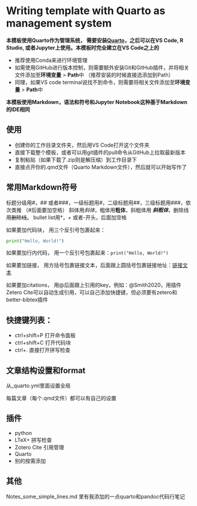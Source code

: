 # Writing template with Quarto as management system

**本模板使用Quarto作为管理系统， 需要安装[Quarto](https://quarto.org/docs/get-started/)，之后可以在VS Code, R Studio, 或者Jupyter上使用。本模板时完全建立在VS Code之上的**

* 推荐使用Conda来进行环境管理
* 如需使用GitHub进行版本控制，则需要额外安装Git和GitHub插件，并将相关文件添加至**环境变量** > **Path**中 （推荐安装的时候直接选添加到Path）
* 同理，如果VS code terminal说找不到命令，则需要将相关文件添加至**环境变量** > **Path**中

**本模板使用Markdown，语法和符号和Jupyter Notebook这种基于Markdown的IDE相同**

## 使用
* 创建你的工作目录文件夹，然后用VS Code打开这个文件夹
* 直接下载整个模板，或者可以用git插件的pull命令从GitHub上拉取最新版本
* 复制粘贴（如果下载了.zip则是解压缩）到工作目录下
* 直接点开你的.qmd文件（Quarto Markdown文件），然后就可以开始写作了

## 常用Markdown符号
标题分级用#，## 或者###，一级标题用#，二级标题用##，三级标题用###，依次类推 （#后面要加空格）
斜体用*斜体*，粗体用**粗体**，斜粗体用 ***斜粗体***，删除线用~~删除线~~。
bullet list用*，+ 或者-开头，后面加空格

如果要加代码块， 用三个反引号包裹起来：
```python
print("Hello, World!")
```
如果要加行内代码， 用一个反引号包裹起来：`print("Hello, World!")`

如果要加链接， 用方括号包裹链接文本，后面跟上圆括号包裹链接地址：[链接文本](https://example.com)

如果要加citations， 用@后面跟上引用的key，例如：@Smith2020，用插件Zetero Cite可以自动生成引用，可以自己添加快捷键，但必须要有zetero和better-bibtex插件

## 快捷键列表：
* ctrl+shift+P 打开命令面板
* ctrl+shift+C 打开代码块
* ctrl+. 直接打开拼写检查


## 文章结构设置和format
从_quarto.yml里面设置全局

每篇文章（每个.qmd文件）都可以有自己的设置

## 插件
* python
* LTeX+ 拼写检查
* Zotero Cite 引用管理
* Quarto
* 别的按需添加


## 其他
Notes_some_simple_lines.md 里有我添加的一点quarto和pandoc代码行笔记